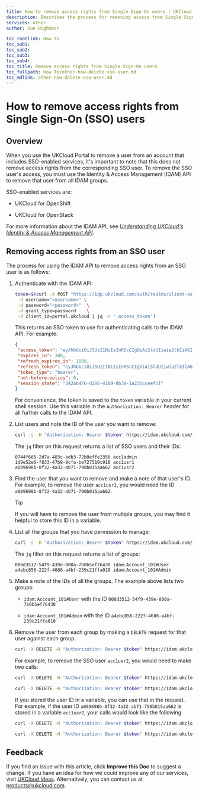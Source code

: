 ```yaml
---
title: How to remove access rights from Single Sign-On users | UKCloud Ltd
description: Describes the process for removing access from Single Sign-On (SSO) users
services: other
author: Sue Highmoor

toc_rootlink: How To
toc_sub1: 
toc_sub2:
toc_sub3:
toc_sub4:
toc_title: Remove access rights from Single Sign-On users
toc_fullpath: How To/other-how-delete-sso-user.md
toc_mdlink: other-how-delete-sso-user.md
---
```


# How to remove access rights from Single Sign-On (SSO) users

## Overview

When you use the UKCloud Portal to remove a user from an account that includes SSO-enabled services, it's important to note that this does not remove access rights from the corresponding SSO user. To remove the SSO user's access, you must use the Identity & Access Management (IDAM) API to remove that user from all IDAM groups.

SSO-enabled services are:

- UKCloud for OpenShift

- UKCloud for OpenStack

For more information about the IDAM API, see [*Understanding UKCloud's Identity & Access Management API*](other-ref-idam.md).

## Removing access rights from an SSO user

The process for using the IDAM API to remove access rights from an SSO user is as follows:

1. Authenticate with the IDAM API:

    ```bash
    token=$(curl -X POST "https://idp.ukcloud.com/auth/realms/client-assured/protocol/openid-connect/token" \
     -d username="<username>" \
     -d password="<password>"  \
     -d grant_type=password    \
     -d client_id=portal.ukcloud | jq -r '.access_token')
     ```

    This returns an SSO token to use for authenticating calls to the IDAM API. For example:

    ```json
    {
     "access_token": "eyJhbGciOiJSUzI1NiIsInR5cCIgOiAiSldUIiwia2lkIiA6ICJUU0F1WERTWUt0SGVEWTI5ZHlPVFZVeHZUMWNhYmUyNUpEVVZzajhVRUhrIn0.eyJqdGkiOiI2YWJmYzkw...",
     "expires_in": 300,
     "refresh_expires_in": 1800,
     "refresh_token": "eyJhbGciOiJSUzI1NiIsInR5cCIgOiAiSldUIiwia2lkIiA6ICJUU0F1WERTWUt0SGVEWTI5ZHlPVFZVeHZUMWNhYmUyNUpEVVZzajhVRUhrIn0.eyJqdGkiOiIyMDkyNjA0...",
     "token_type": "bearer",
     "not-before-policy": 0,
     "session_state": "342ab476-d286-41b9-8b3a-1a236cceefc1"
    }
    ```

    For convenience, the token is saved to the `token` variable in your current shell session. Use this variable in the `Authorization: Bearer` header for all further calls to the IDAM API.

2. List users and note the ID of the user you want to remove:

    ```bash
    curl -s -H "Authorization: Bearer $token" https://idam.ukcloud.com/v1/users | jq -r '.[] | .id + " " + .username'
    ```

    The `jq` filter on this request returns a list of SSO users and their IDs:

    ```none
    0744f665-2d7a-483c-adb3-72b0effe2356 acc1admin
    1d9e52e6-f833-47b9-9cfa-be727510c910 acc1usr1
    a089698b-8f32-4a32-ab71-790b015aa662 acc1usr2
    ```

3. Find the user that you want to remove and make a note of that user's ID. For example, to remove the user `acc1usr2`, you would need the ID `a089698b-8f32-4a32-ab71-790b015aa662`.

    > [!TIP]
    > If you will have to remove the user from multiple groups, you may find it helpful to store this ID in a variable.

4. List all the groups that you have permission to manage:

    ```bash
    curl -s -H "Authorization: Bearer $token" https://idam.ukcloud.com/v1/groups | jq -r '.[].subGroups[] | .id + " " + .name'
    ```

    The `jq` filter on this request returns a list of groups:
    
    ```none
    008d3512-54f9-439e-800a-7b0b5ef76438 idam:Account_101#User
    a4ebc856-222f-4686-a4bf-239c21ffa010 idam:Account_101#Admin
    ```

5. Make a note of the IDs of all the groups. The example above lists two groups:

    - `idam:Account_101#User` with the ID `008d3512-54f9-439e-800a-7b0b5ef76438`

    - `idam:Account_101#Admin` with the ID `a4ebc856-222f-4686-a4bf-239c21ffa010`

6. Remove the user from each group by making a `DELETE` request for that user against each group.

    ```bash
    curl -X DELETE -H "Authorization: Bearer $token" https://idam.ukcloud.com/v1/users/{{user_id}}/groups/{{group_id}}
    ```

    For example, to remove the SSO user `acc1usr2`, you would need to make two calls:

    ```bash
    curl -X DELETE -H "Authorization: Bearer $token" https://idam.ukcloud.com/v1/users/a089698b-8f32-4a32-ab71-790b015aa662/groups/008d3512-54f9-439e-800a-7b0b5ef76438

    curl -X DELETE -H "Authorization: Bearer $token" https://idam.ukcloud.com/v1/users/a089698b-8f32-4a32-ab71-790b015aa662/groups/a4ebc856-222f-4686-a4bf-239c21ffa010
    ```

    If you stored the user ID in a variable, you can use that in the request. For example, if the user ID `a089698b-8f32-4a32-ab71-790b015aa662` is stored in a variable `acc1usr2`, your calls would look like the following:
    
    ```bash
    curl -X DELETE -H "Authorization: Bearer $token" https://idam.ukcloud.com/v1/users/$acc1usr2/groups/008d3512-54f9-439e-800a-7b0b5ef76438
    
    curl -X DELETE -H "Authorization: Bearer $token" https://idam.ukcloud.com/v1/users/$acc1usr2/groups/a4ebc856-222f-4686-a4bf-239c21ffa010
    ```

## Feedback

If you find an issue with this article, click **Improve this Doc** to suggest a change. If you have an idea for how we could improve any of our services, visit [UKCloud Ideas](https://ideas.ukcloud.com). Alternatively, you can contact us at <products@ukcloud.com>.
